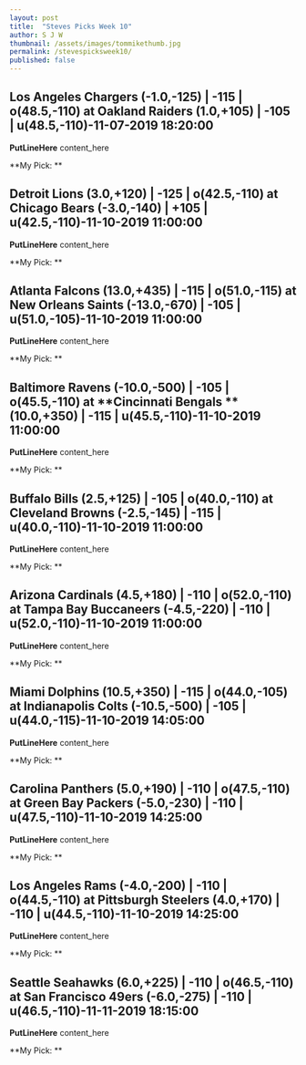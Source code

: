 ```yaml
---
layout: post
title:  "Steves Picks Week 10"
author: S J W
thumbnail: /assets/images/tommikethumb.jpg
permalink: /stevespicksweek10/
published: false
---
```


## **Los Angeles Chargers** (-1.0,-125) | -115 | o(48.5,-110) at **Oakland Raiders** (1.0,+105) | -105 | u(48.5,-110)-11-07-2019 18:20:00

**PutLineHere**
content_here

**My Pick: **

## **Detroit Lions** (3.0,+120) | -125 | o(42.5,-110) at **Chicago Bears** (-3.0,-140) | +105 | u(42.5,-110)-11-10-2019 11:00:00

**PutLineHere**
content_here

**My Pick: **

## **Atlanta Falcons** (13.0,+435) | -115 | o(51.0,-115) at **New Orleans Saints** (-13.0,-670) | -105 | u(51.0,-105)-11-10-2019 11:00:00

**PutLineHere**
content_here

**My Pick: **

## **Baltimore Ravens** (-10.0,-500) | -105 | o(45.5,-110) at **Cincinnati Bengals ** (10.0,+350) | -115 | u(45.5,-110)-11-10-2019 11:00:00

**PutLineHere**
content_here

**My Pick: **

## **Buffalo Bills** (2.5,+125) | -105 | o(40.0,-110) at **Cleveland Browns** (-2.5,-145) | -115 | u(40.0,-110)-11-10-2019 11:00:00

**PutLineHere**
content_here

**My Pick: **

## **Arizona Cardinals** (4.5,+180) | -110 | o(52.0,-110) at **Tampa Bay Buccaneers** (-4.5,-220) | -110 | u(52.0,-110)-11-10-2019 11:00:00

**PutLineHere**
content_here

**My Pick: **

## **Miami Dolphins** (10.5,+350) | -115 | o(44.0,-105) at **Indianapolis Colts** (-10.5,-500) | -105 | u(44.0,-115)-11-10-2019 14:05:00

**PutLineHere**
content_here

**My Pick: **

## **Carolina Panthers** (5.0,+190) | -110 | o(47.5,-110) at **Green Bay Packers** (-5.0,-230) | -110 | u(47.5,-110)-11-10-2019 14:25:00

**PutLineHere**
content_here

**My Pick: **

## **Los Angeles Rams** (-4.0,-200) | -110 | o(44.5,-110) at **Pittsburgh Steelers** (4.0,+170) | -110 | u(44.5,-110)-11-10-2019 14:25:00

**PutLineHere**
content_here

**My Pick: **

## **Seattle Seahawks** (6.0,+225) | -110 | o(46.5,-110) at **San Francisco 49ers** (-6.0,-275) | -110 | u(46.5,-110)-11-11-2019 18:15:00

**PutLineHere**
content_here

**My Pick: **

